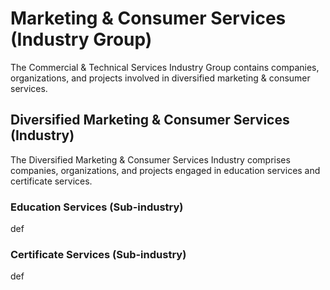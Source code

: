 # Marketing & Consumer Services (Industry Group)

The Commercial & Technical Services Industry Group contains companies, organizations, and projects involved in diversified marketing & consumer services.



## Diversified Marketing & Consumer Services (Industry)

The Diversified Marketing & Consumer Services Industry comprises companies, organizations, and projects engaged in education services and certificate services.

### Education Services (Sub-industry)

def

### Certificate Services (Sub-industry)

def
